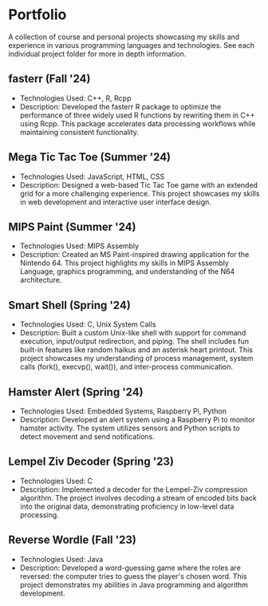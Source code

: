 # Portfolio
A collection of course and personal projects showcasing my skills and experience in various programming languages and technologies. See each individual project folder for more in depth information.

## fasterr (Fall '24)
- Technologies Used: C++, R, Rcpp
- Description: Developed the fasterr R package to optimize the performance of three widely used R functions by rewriting them in C++ using Rcpp. This package accelerates data processing workflows while maintaining consistent functionality.

## Mega Tic Tac Toe (Summer '24)
- Technologies Used: JavaScript, HTML, CSS
- Description: Designed a web-based Tic Tac Toe game with an extended grid for a more challenging experience. This project showcases my skills in web development and interactive user interface design.

## MIPS Paint (Summer '24)
- Technologies Used: MIPS Assembly
- Description: Created an MS Paint-inspired drawing application for the Nintendo 64. This project highlights my skills in MIPS Assembly Language, graphics programming, and understanding of the N64 architecture.

## Smart Shell (Spring '24)
- Technologies Used: C, Unix System Calls
- Description: Built a custom Unix-like shell with support for command execution, input/output redirection, and piping. The shell includes fun built-in features like random haikus and an asterisk heart printout. This project showcases my understanding of process management, system calls (fork(), execvp(), wait()), and inter-process communication.

## Hamster Alert (Spring '24)
- Technologies Used: Embedded Systems, Raspberry Pi, Python
- Description: Developed an alert system using a Raspberry Pi to monitor hamster activity. The system utilizes sensors and Python scripts to detect movement and send notifications.

## Lempel Ziv Decoder (Spring '23)
- Technologies Used: C
- Description: Implemented a decoder for the Lempel-Ziv compression algorithm. The project involves decoding a stream of encoded bits back into the original data, demonstrating proficiency in low-level data processing.

## Reverse Wordle (Fall '23)
- Technologies Used: Java
- Description: Developed a word-guessing game where the roles are reversed: the computer tries to guess the player's chosen word. This project demonstrates my abilities in Java programming and algorithm development.
